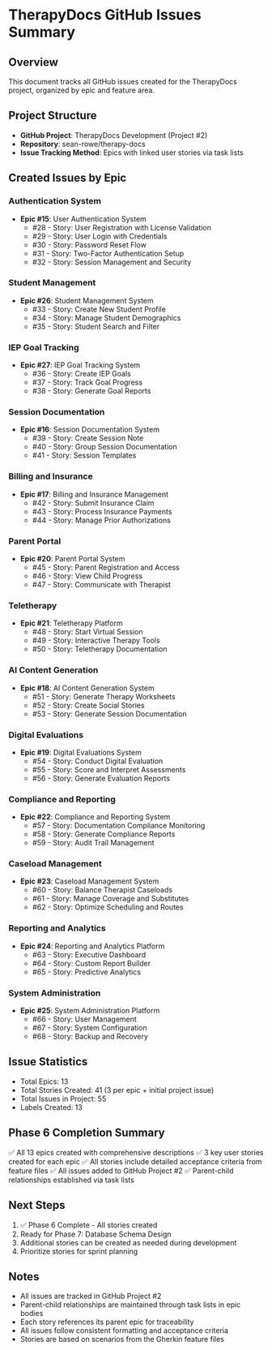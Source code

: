 # TherapyDocs GitHub Issues Summary

## Overview
This document tracks all GitHub issues created for the TherapyDocs project, organized by epic and feature area.

## Project Structure
- **GitHub Project**: TherapyDocs Development (Project #2)
- **Repository**: sean-rowe/therapy-docs
- **Issue Tracking Method**: Epics with linked user stories via task lists

## Created Issues by Epic

### Authentication System
- **Epic #15**: User Authentication System
  - #28 - Story: User Registration with License Validation
  - #29 - Story: User Login with Credentials
  - #30 - Story: Password Reset Flow
  - #31 - Story: Two-Factor Authentication Setup
  - #32 - Story: Session Management and Security

### Student Management
- **Epic #26**: Student Management System
  - #33 - Story: Create New Student Profile
  - #34 - Story: Manage Student Demographics
  - #35 - Story: Student Search and Filter

### IEP Goal Tracking
- **Epic #27**: IEP Goal Tracking System
  - #36 - Story: Create IEP Goals
  - #37 - Story: Track Goal Progress
  - #38 - Story: Generate Goal Reports

### Session Documentation
- **Epic #16**: Session Documentation System
  - #39 - Story: Create Session Note
  - #40 - Story: Group Session Documentation
  - #41 - Story: Session Templates

### Billing and Insurance
- **Epic #17**: Billing and Insurance Management
  - #42 - Story: Submit Insurance Claim
  - #43 - Story: Process Insurance Payments
  - #44 - Story: Manage Prior Authorizations

### Parent Portal
- **Epic #20**: Parent Portal System
  - #45 - Story: Parent Registration and Access
  - #46 - Story: View Child Progress
  - #47 - Story: Communicate with Therapist

### Teletherapy
- **Epic #21**: Teletherapy Platform
  - #48 - Story: Start Virtual Session
  - #49 - Story: Interactive Therapy Tools
  - #50 - Story: Teletherapy Documentation

### AI Content Generation
- **Epic #18**: AI Content Generation System
  - #51 - Story: Generate Therapy Worksheets
  - #52 - Story: Create Social Stories
  - #53 - Story: Generate Session Documentation

### Digital Evaluations
- **Epic #19**: Digital Evaluations System
  - #54 - Story: Conduct Digital Evaluation
  - #55 - Story: Score and Interpret Assessments
  - #56 - Story: Generate Evaluation Reports

### Compliance and Reporting
- **Epic #22**: Compliance and Reporting System
  - #57 - Story: Documentation Compliance Monitoring
  - #58 - Story: Generate Compliance Reports
  - #59 - Story: Audit Trail Management

### Caseload Management
- **Epic #23**: Caseload Management System
  - #60 - Story: Balance Therapist Caseloads
  - #61 - Story: Manage Coverage and Substitutes
  - #62 - Story: Optimize Scheduling and Routes

### Reporting and Analytics
- **Epic #24**: Reporting and Analytics Platform
  - #63 - Story: Executive Dashboard
  - #64 - Story: Custom Report Builder
  - #65 - Story: Predictive Analytics

### System Administration
- **Epic #25**: System Administration Platform
  - #66 - Story: User Management
  - #67 - Story: System Configuration
  - #68 - Story: Backup and Recovery

## Issue Statistics
- Total Epics: 13
- Total Stories Created: 41 (3 per epic + initial project issue)
- Total Issues in Project: 55
- Labels Created: 13

## Phase 6 Completion Summary
✅ All 13 epics created with comprehensive descriptions
✅ 3 key user stories created for each epic
✅ All stories include detailed acceptance criteria from feature files
✅ All issues added to GitHub Project #2
✅ Parent-child relationships established via task lists

## Next Steps
1. ✅ Phase 6 Complete - All stories created
2. Ready for Phase 7: Database Schema Design
3. Additional stories can be created as needed during development
4. Prioritize stories for sprint planning

## Notes
- All issues are tracked in GitHub Project #2
- Parent-child relationships are maintained through task lists in epic bodies
- Each story references its parent epic for traceability
- All issues follow consistent formatting and acceptance criteria
- Stories are based on scenarios from the Gherkin feature files